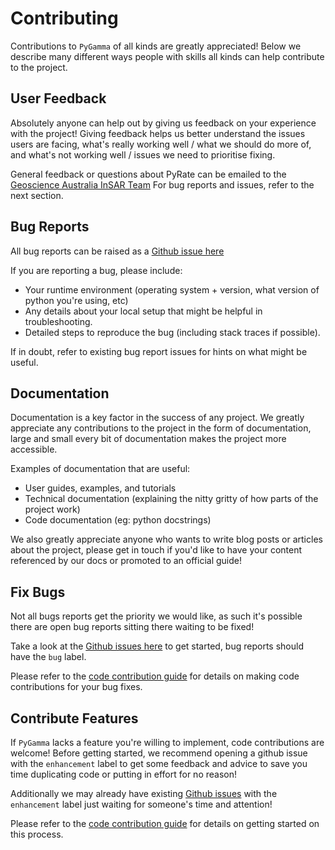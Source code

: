 # Contributing #

Contributions to `PyGamma` of all kinds are greatly appreciated!
Below we describe many different ways people with skills all kinds can help contribute to the project.

## User Feedback ##

Absolutely anyone can help out by giving us feedback on your experience with the project!  Giving feedback helps us better understand the issues users are facing, what's really working well / what we should do more of, and what's not working well / issues we need to prioritise fixing.

General feedback or questions about PyRate can be emailed to the [Geoscience Australia InSAR Team](insar@ga.gov.au)
For bug reports and issues, refer to the next section.

## Bug Reports ##

All bug reports can be raised as a [Github issue here](https://github.com/GeoscienceAustralia/PyGamma/issues)

If you are reporting a bug, please include:
 * Your runtime environment (operating system + version, what version of python you're using, etc)
 * Any details about your local setup that might be helpful in troubleshooting.
 * Detailed steps to reproduce the bug (including stack traces if possible).

If in doubt, refer to existing bug report issues for hints on what might be useful.

## Documentation ##

Documentation is a key factor in the success of any project.  We greatly appreciate any contributions to the project in the form of documentation, large and small every bit of documentation makes the project more accessible.

Examples of documentation that are useful:
 * User guides, examples, and tutorials
 * Technical documentation (explaining the nitty gritty of how parts of the project work)
 * Code documentation (eg: python docstrings)

We also greatly appreciate anyone who wants to write blog posts or articles about the project, please get in touch if you'd like to have your content referenced by our docs or promoted to an official guide!

## Fix Bugs ##

Not all bugs reports get the priority we would like, as such it's possible there are open bug reports sitting there waiting to be fixed!

Take a look at the [Github issues here](https://github.com/GeoscienceAustralia/PyGamma/issues) to get started, bug reports should have the `bug` label.

Please refer to the [code contribution guide](ContributingCode.md) for details on making code contributions for your bug fixes.

## Contribute Features ##

If `PyGamma` lacks a feature you're willing to implement, code contributions are welcome!  Before getting started, we recommend opening a github issue with the `enhancement` label to get some feedback and advice to save you time duplicating code or putting in effort for no reason!

Additionally we may already have existing [Github issues](https://github.com/GeoscienceAustralia/PyGamma/issues) with the `enhancement` label just waiting for someone's time and attention!

Please refer to the [code contribution guide](ContributingCode.md) for details on getting started on this process.

